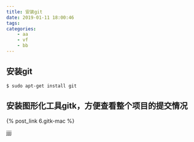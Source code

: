 ```yaml
---
title: 安装git
date: 2019-01-11 18:00:46
tags:
categories: 
    - aa
    - vf
    - bb
---
```


## 安装git
```
$ sudo apt-get install git
``` 
## 安装图形化工具gitk，方便查看整个项目的提交情况

{% post_link 6.gitk-mac %}

[jjjj](./gitk-mac.md)
